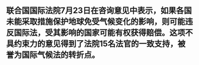 <!--
[266] [201728830] [2025-07-24 08:28] 
-->

联合国国际法院7月23日在咨询意见中表示，如果各国未能采取措施保护地球免受气候变化的影响，则可能违反国际法，受其影响的国家可能有权获得赔偿。这项不具约束力的意见得到了法院15名法官的一致支持，被誉为国际气候法的转折点。
---

